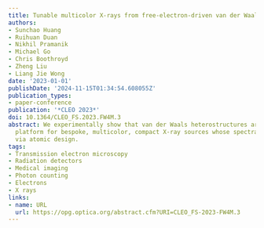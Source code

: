 ```yaml
---
title: Tunable multicolor X-rays from free-electron-driven van der Waals heterostructures
authors:
- Sunchao Huang
- Ruihuan Duan
- Nikhil Pramanik
- Michael Go
- Chris Boothroyd
- Zheng Liu
- Liang Jie Wong
date: '2023-01-01'
publishDate: '2024-11-15T01:34:54.608055Z'
publication_types:
- paper-conference
publication: '*CLEO 2023*'
doi: 10.1364/CLEO_FS.2023.FW4M.3
abstract: We experimentally show that van der Waals heterostructures are a versatile
  platform for bespoke, multicolor, compact X-ray sources whose spectra can be tailored
  via atomic design.
tags:
- Transmission electron microscopy
- Radiation detectors
- Medical imaging
- Photon counting
- Electrons
- X rays
links:
- name: URL
  url: https://opg.optica.org/abstract.cfm?URI=CLEO_FS-2023-FW4M.3
---
```

